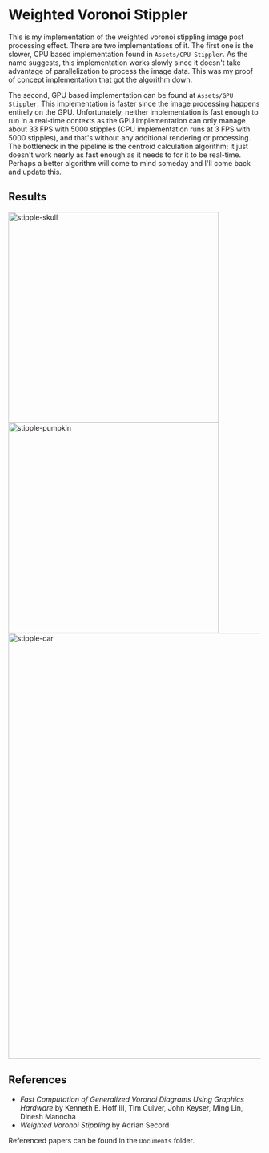 # Weighted Voronoi Stippler

This is my implementation of the weighted voronoi stippling image post processing effect. There are two implementations of it. The first one is the slower, CPU based implementation found in `Assets/CPU Stippler`. As the name suggests, this implementation works slowly since it doesn't take advantage of parallelization to process the image data. This was my proof of concept implementation that got the algorithm down.

The second, GPU based implementation can be found at `Assets/GPU Stippler`. This implementation is faster since the image processing happens entirely on the GPU. Unfortunately, neither implementation is fast enough to run in a real-time contexts as the GPU implementation can only manage about 33 FPS with 5000 stipples (CPU implementation runs at 3 FPS with 5000 stipples), and that's without any additional rendering or processing. The bottleneck in the pipeline is the centroid calculation algorithm; it just doesn't work nearly as fast enough as it needs to for it to be real-time. Perhaps a better algorithm will come to mind someday and I'll come back and update this.

## Results

<img width="420" alt="stipple-skull" src="https://github.com/user-attachments/assets/b8ee8bd7-8ca8-476e-a9bc-32bae77cf036">
<img width="420" alt="stipple-pumpkin" src="https://github.com/user-attachments/assets/c1b15ac1-cee5-4e02-ae3c-0c6ad6abb9cd">
<img width="850" alt="stipple-car" src="https://github.com/user-attachments/assets/2c84dc51-f653-438b-b282-001e37f73986">

## References

- *Fast Computation of Generalized Voronoi Diagrams Using Graphics Hardware* by Kenneth E. Hoff III, Tim Culver, John Keyser, Ming Lin, Dinesh Manocha
- *Weighted Voronoi Stippling* by Adrian Secord

Referenced papers can be found in the `Documents` folder.
